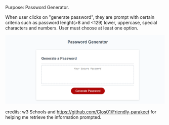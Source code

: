 Purpose: Password Generator.

When user clicks on "generate password", they are prompt with certain criteria such as password lenght(>8 and <129)
lower, uppercase, special characters and numbers.
User must choose at least one option.

![image](https://github.com/geicibarham/Password-generator-JS/blob/main/assets/images/Screenshot%20(19).png)















credits: w3 Schools 
and https://github.com/Clos01/Friendly-parakeet for helping me retrieve the information prompted.
